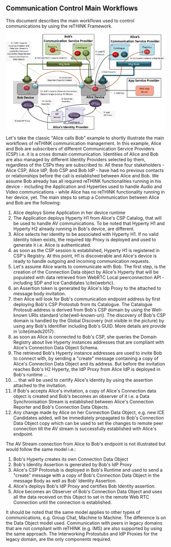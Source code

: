 ## Communication Control Main Workflows

This document describes the main workflows used to control communications by using the reTHINK Framework.

![Main reTHINK Communication Control data flows](reThink-comm-setup.png)

Let's take the classic "Alice calls Bob" example to shortly illustrate the main workflows of reTHINK communication management.
In this example, Alice and Bob are subscribers of different Communication Service Providers (CSP) i.e. it is a cross domain communication.
Identities of Alice and Bob are also managed by different Identity Providers selected by them, regardless of the CSPs they are subscribed to.
All these four stakeholders - Alice CSP, Alice IdP, Bob CSP and Bob IdP - have had no previous contacts or relationships before the call is established between Alice and Bob.
We assume Bob already has all required reTHINK functionalities running in his device - including the Application and Hyperties used to handle Audio and Video communications - while Alice has no reTHINK functionality running in her device, yet. The main steps to setup a Communication between Alice and Bob are the following:

1. Alice deploys Some Application in her device runtime
1. The Application deploys Hyperty H1 from Alice's CSP Catalog, that will be used to handle AV communications.
To be noted that Hyperty H1 and Hyperty H2 already running in Bob's device, are different.
1. Alice selects her identity to be associated with Hyperty H1.
If no valid Identity token exists, the required Idp Proxy is deployed and used to generate it i.e. Alice is authenticated.
1. as soon as the CSP session is established, Hyperty H1 is registered in CSP's Registry.
At this point, H1 is discoverable and Alice's device is ready to handle outgoing and incoming communication requests.
1. Let's assume Alice wants to communicate with Bob.
The first step, is the creation of the Connection Data object by Alice's Hyperty that will be populated with data retrieved from WebRTC Local peerconnection API - including SDP and Ice Candidates \cite{webrtc}.
1. an Assertion token is generated by Alice's Idp Proxy to the attached to message body invitation.
1. then Alice will look for Bob's communication endpoint address by first deploying Bob's CSP Protostub from its Catalogue.
The Catalogue Protosub address is derived from Bob's CSP domain by using the Well-known URIs standard \cite{well-known-uri}.
The discovery of Bob's CSP domain is handled by the Global Discovery (not visible in the picture) by using any Bob's Identifier including Bob's GUID.
More details are provide in \cite{imads2017}.
1. as soon as Alice is connected to Bob's CSP, she queries the Domain Registry about live Hyperty instances addresses that are compliant with Alice's Connection Data Object Schema.
1. The retrieved Bob's Hyperty instance addresses are used to invite Bob to connect with, by sending a "create" message containing a copy of Alice's Connection Data Object and its address. But before the invitation reaches Bob's H2 Hyperty, the IdP Proxy from Alice IdP is deployed in Bob's runtime ...
1. ... that will be used to certify Alice's identity by using the assertion attached to the invitation.
1. if Bob's accepts Alice's invitation, a copy of Alice's Connection data object is created and Bob's becomes an observer of it i.e. a Data Synchronisation Stream is established between Alice's Connection Reporter and Bob's Connection Data Objects.
1. Any change made by Alice on her Connection Data Object, e.g. new ICE Candidates added, will be immediately propagated to Bob's Connection Data Object copy which can be used to set the changes to remote peer connection till the AV stream is successfully established with Alice's endpoint.

The AV Stream connection from Alice to Bob's endpoint is not illustrated but would follow the same model i.e.:
1. Bob's Hyperty creates its own Connection Data Object
1. Bob's Identity Assertion is generated by Bob's IdP Proxy
1. Alice's CSP Protostub is deployed in Bob's Runtime and used to send a "create" message with a copy of Bob's Connection Data Object in the message Body as well as Bob' Identity Assertion.
1. Alice's deploys Bob's IdP Proxy and certifies Bob Identity assertion.
1. Alice becomes an Observer of Bob's Connection Data Object and uses all the data received on this Object to set in the remote Web RTC Connection until the connection is established.


It should be noted that the same model applies to other types of communications, e.g. Group Chat, Machine to Machine.
The difference is on the Data Object model used.
Communication with peers in legacy domains that are not compliant with reTHINK (e.g. IMS) are also supported by using the same approach.
The Interworking Protostubs and IdP Proxies for the legacy domain, are the only components required.
